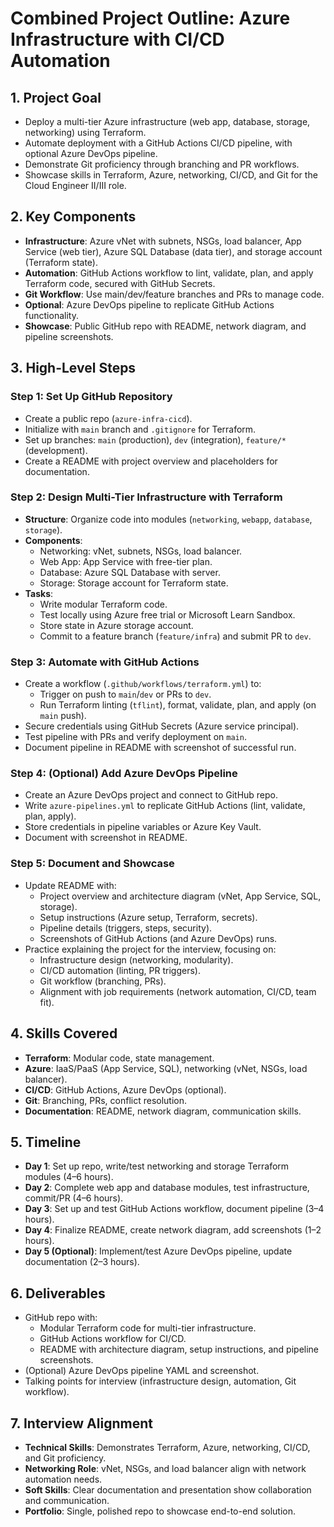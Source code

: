 # Combined Project Outline: Azure Infrastructure with CI/CD Automation

## 1. Project Goal
- Deploy a multi-tier Azure infrastructure (web app, database, storage, networking) using Terraform.
- Automate deployment with a GitHub Actions CI/CD pipeline, with optional Azure DevOps pipeline.
- Demonstrate Git proficiency through branching and PR workflows.
- Showcase skills in Terraform, Azure, networking, CI/CD, and Git for the Cloud Engineer II/III role.

## 2. Key Components
- **Infrastructure**: Azure vNet with subnets, NSGs, load balancer, App Service (web tier), Azure SQL Database (data tier), and storage account (Terraform state).
- **Automation**: GitHub Actions workflow to lint, validate, plan, and apply Terraform code, secured with GitHub Secrets.
- **Git Workflow**: Use main/dev/feature branches and PRs to manage code.
- **Optional**: Azure DevOps pipeline to replicate GitHub Actions functionality.
- **Showcase**: Public GitHub repo with README, network diagram, and pipeline screenshots.

## 3. High-Level Steps
### Step 1: Set Up GitHub Repository
- Create a public repo (`azure-infra-cicd`).
- Initialize with `main` branch and `.gitignore` for Terraform.
- Set up branches: `main` (production), `dev` (integration), `feature/*` (development).
- Create a README with project overview and placeholders for documentation.

### Step 2: Design Multi-Tier Infrastructure with Terraform
- **Structure**: Organize code into modules (`networking`, `webapp`, `database`, `storage`).
- **Components**:
  - Networking: vNet, subnets, NSGs, load balancer.
  - Web App: App Service with free-tier plan.
  - Database: Azure SQL Database with server.
  - Storage: Storage account for Terraform state.
- **Tasks**:
  - Write modular Terraform code.
  - Test locally using Azure free trial or Microsoft Learn Sandbox.
  - Store state in Azure storage account.
  - Commit to a feature branch (`feature/infra`) and submit PR to `dev`.

### Step 3: Automate with GitHub Actions
- Create a workflow (`.github/workflows/terraform.yml`) to:
  - Trigger on push to `main`/`dev` or PRs to `dev`.
  - Run Terraform linting (`tflint`), format, validate, plan, and apply (on `main` push).
- Secure credentials using GitHub Secrets (Azure service principal).
- Test pipeline with PRs and verify deployment on `main`.
- Document pipeline in README with screenshot of successful run.

### Step 4: (Optional) Add Azure DevOps Pipeline
- Create an Azure DevOps project and connect to GitHub repo.
- Write `azure-pipelines.yml` to replicate GitHub Actions (lint, validate, plan, apply).
- Store credentials in pipeline variables or Azure Key Vault.
- Document with screenshot in README.

### Step 5: Document and Showcase
- Update README with:
  - Project overview and architecture diagram (vNet, App Service, SQL, storage).
  - Setup instructions (Azure setup, Terraform, secrets).
  - Pipeline details (triggers, steps, security).
  - Screenshots of GitHub Actions (and Azure DevOps) runs.
- Practice explaining the project for the interview, focusing on:
  - Infrastructure design (networking, modularity).
  - CI/CD automation (linting, PR triggers).
  - Git workflow (branching, PRs).
  - Alignment with job requirements (network automation, CI/CD, team fit).

## 4. Skills Covered
- **Terraform**: Modular code, state management.
- **Azure**: IaaS/PaaS (App Service, SQL), networking (vNet, NSGs, load balancer).
- **CI/CD**: GitHub Actions, Azure DevOps (optional).
- **Git**: Branching, PRs, conflict resolution.
- **Documentation**: README, network diagram, communication skills.

## 5. Timeline
- **Day 1**: Set up repo, write/test networking and storage Terraform modules (4–6 hours).
- **Day 2**: Complete web app and database modules, test infrastructure, commit/PR (4–6 hours).
- **Day 3**: Set up and test GitHub Actions workflow, document pipeline (3–4 hours).
- **Day 4**: Finalize README, create network diagram, add screenshots (1–2 hours).
- **Day 5 (Optional)**: Implement/test Azure DevOps pipeline, update documentation (2–3 hours).

## 6. Deliverables
- GitHub repo with:
  - Modular Terraform code for multi-tier infrastructure.
  - GitHub Actions workflow for CI/CD.
  - README with architecture diagram, setup instructions, and pipeline screenshots.
- (Optional) Azure DevOps pipeline YAML and screenshot.
- Talking points for interview (infrastructure design, automation, Git workflow).

## 7. Interview Alignment
- **Technical Skills**: Demonstrates Terraform, Azure, networking, CI/CD, and Git proficiency.
- **Networking Role**: vNet, NSGs, and load balancer align with network automation needs.
- **Soft Skills**: Clear documentation and presentation show collaboration and communication.
- **Portfolio**: Single, polished repo to showcase end-to-end solution.